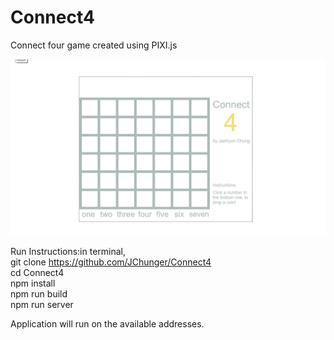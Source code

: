 # Connect4
Connect four game created using PIXI.js

<img src="Connect.gif" title="Game"/>

Run Instructions:in terminal,<br/>
git clone https://github.com/JChunger/Connect4<br/>
cd Connect4<br/>
npm install<br/>
npm run build<br/>
npm run server<br/>

Application will run on the available addresses.
